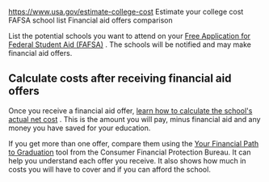 

https://www.usa.gov/estimate-college-cost
Estimate your college cost
FAFSA school list
Financial aid offers comparison

List the potential schools you want to attend on your
[Free Application for Federal Student Aid (FAFSA)](https://studentaid.gov/h/apply-for-aid/fafsa)
. The schools will be notified and may make financial aid offers.

**Calculate costs after receiving financial aid offers**
--------------------------------------------------------

Once you receive a financial aid offer,
[learn how to calculate the school's actual net cost](https://studentaid.gov/complete-aid-process/comparing-aid-offers)
. This is the amount you will pay, minus financial aid and any money you have saved for your education.

If you get more than one offer, compare them using the
[Your Financial Path to Graduation](https://www.consumerfinance.gov/paying-for-college/your-financial-path-to-graduation/)
tool from the Consumer Financial Protection Bureau. It can help you understand each offer you receive. It also shows how much in costs you will have to cover and if you can afford the school.
